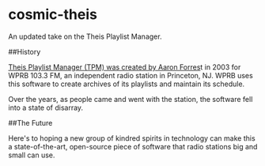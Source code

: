 # cosmic-theis


An updated take on the Theis Playlist Manager.

##History

[Theis Playlist Manager (TPM) was created by Aaron Forres](http://tpm.sourceforge.net/)t in 2003 for WPRB 103.3 FM, an independent radio station in Princeton, NJ. WPRB uses this software to create archives of its playlists and maintain its schedule.

Over the years, as people came and went with the station, the software fell into a state of disarray.

##The Future

Here's to hoping a new group of kindred spirits in technology can make this a state-of-the-art, open-source piece of software that radio stations big and small can use.